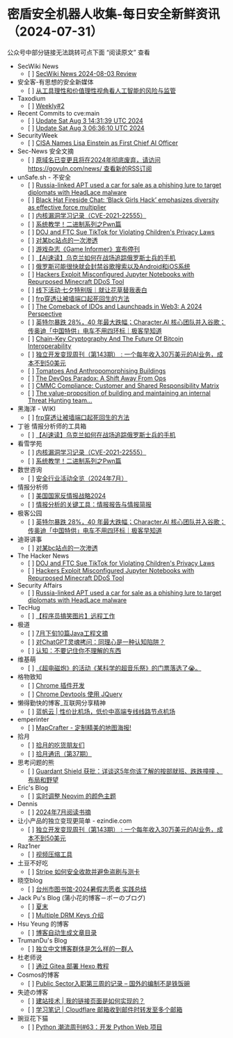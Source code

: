 <h1>密盾安全机器人收集-每日安全新鲜资讯（2024-07-31）</h1>

<p>公众号中部分链接无法跳转可点下面 “阅读原文” 查看</p>

<ul>
<li>SecWiki News
<ul>
<li>[ ] <a href="http://www.sec-wiki.com/?2024-08-03">SecWiki News 2024-08-03 Review</a></li>
</ul></li>
<li>安全客-有思想的安全新媒体
<ul>
<li>[ ] <a href="https://www.anquanke.com/post/id/298752">从工具理性和价值理性视角看人工智能的风险与监管</a></li>
</ul></li>
<li>Taxodium
<ul>
<li>[ ] <a href="https://taxodium.ink/post/weekly/2/">Weekly#2</a></li>
</ul></li>
<li>Recent Commits to cve:main
<ul>
<li>[ ] <a href="https://github.com/trickest/cve/commit/21143567eb9f4e01dc0c49f6aff0828718f81ef7">Update Sat Aug  3 14:31:39 UTC 2024</a></li>
<li>[ ] <a href="https://github.com/trickest/cve/commit/75b3c7150ea6d1d914f61c42c561f4debff954f6">Update Sat Aug  3 06:36:10 UTC 2024</a></li>
</ul></li>
<li>SecurityWeek
<ul>
<li>[ ] <a href="https://www.securityweek.com/cisa-names-lisa-einstein-as-first-chief-ai-officer/">CISA Names Lisa Einstein as First Chief AI Officer</a></li>
</ul></li>
<li>Sec-News 安全文摘
<ul>
<li>[ ] <a href="https://govuln.com/news/url/x8dB">原域名已变更且将在2024年彻底废弃，请访问 https://govuln.com/news/ 查看新的RSS订阅</a></li>
</ul></li>
<li>unSafe.sh - 不安全
<ul>
<li>[ ] <a href="https://buaq.net/go-254116.html">Russia-linked APT used a car for sale as a phishing lure to target diplomats with HeadLace malware</a></li>
<li>[ ] <a href="https://buaq.net/go-254117.html">Black Hat Fireside Chat: ‘Black Girls Hack’ emphasizes diversity as effective force multiplier</a></li>
<li>[ ] <a href="https://buaq.net/go-254108.html">内核漏洞学习记录（CVE-2021-22555）</a></li>
<li>[ ] <a href="https://buaq.net/go-254109.html">系统教学！二进制系列之Pwn篇</a></li>
<li>[ ] <a href="https://buaq.net/go-254105.html">DOJ and FTC Sue TikTok for Violating Children's Privacy Laws</a></li>
<li>[ ] <a href="https://buaq.net/go-254119.html">对某bc站点的一次渗透</a></li>
<li>[ ] <a href="https://buaq.net/go-254092.html">游戏杂志《Game Informer》宣布停刊</a></li>
<li>[ ] <a href="https://buaq.net/go-254118.html">【AI速读】乌克兰如何在战场追踪俄罗斯士兵的手机</a></li>
<li>[ ] <a href="https://buaq.net/go-254087.html">俄罗斯可能很快就会封禁谷歌搜索以及Android和iOS系统</a></li>
<li>[ ] <a href="https://buaq.net/go-254098.html">Hackers Exploit Misconfigured Jupyter Notebooks with Repurposed Minecraft DDoS Tool</a></li>
<li>[ ] <a href="https://buaq.net/go-254091.html">线下活动·七夕特别版｜就让花草替我表白</a></li>
<li>[ ] <a href="https://buaq.net/go-254086.html">frp穿透让被墙端口起死回生的方法</a></li>
<li>[ ] <a href="https://buaq.net/go-254113.html">The Comeback of IDOs and Launchpads in Web3: A 2024 Perspective</a></li>
<li>[ ] <a href="https://buaq.net/go-254102.html">英特尔暴跌 28%，40 年最大跌幅；Character.AI 核心团队并入谷歌；传奥迪「中国特供」电车不用四环标｜极客早知道</a></li>
<li>[ ] <a href="https://buaq.net/go-254114.html">Chain-Key Cryptography And The Future Of Bitcoin Interoperability</a></li>
<li>[ ] <a href="https://buaq.net/go-253793.html">独立开发变现周刊（第143期） : 一个每年收入30万美元的AI业务，成本不到50美元</a></li>
<li>[ ] <a href="https://buaq.net/go-254080.html">Tomatoes And Anthropomorphising Buildings</a></li>
<li>[ ] <a href="https://buaq.net/go-254115.html">The DevOps Paradox: A Shift Away From Ops</a></li>
<li>[ ] <a href="https://buaq.net/go-254089.html">CMMC Compliance: Customer and Shared Responsibility Matrix</a></li>
<li>[ ] <a href="https://buaq.net/go-254081.html">The value-proposition of building and maintaining an internal Threat Hunting team…</a></li>
</ul></li>
<li>黑海洋 - WIKI
<ul>
<li>[ ] <a href="https://www.upx8.com/4249">frp穿透让被墙端口起死回生的方法</a></li>
</ul></li>
<li>丁爸 情报分析师的工具箱
<ul>
<li>[ ] <a href="https://mp.weixin.qq.com/s?__biz=MzI2MTE0NTE3Mw==&mid=2651145453&idx=1&sn=9ce6da20fc2c40e4d299e9fbde939331&chksm=f1af33d7c6d8bac1b7e295f9e1d223f6ee0d7c64f02ea8c52226fd3d32ef28839249e3ed7452&scene=58&subscene=0#rd">【AI速读】乌克兰如何在战场追踪俄罗斯士兵的手机</a></li>
</ul></li>
<li>看雪学苑
<ul>
<li>[ ] <a href="https://mp.weixin.qq.com/s?__biz=MjM5NTc2MDYxMw==&mid=2458565629&idx=1&sn=f07b4983ee9378e3146d939c02c51bd7&chksm=b18d8b7786fa0261a9685c18bcc980819b8524e61e75ea1af315b5b383bde56947b61658691e&scene=58&subscene=0#rd">内核漏洞学习记录（CVE-2021-22555）</a></li>
<li>[ ] <a href="https://mp.weixin.qq.com/s?__biz=MjM5NTc2MDYxMw==&mid=2458565629&idx=2&sn=4f89f836c97e2897837bfdc2c3d8d92d&chksm=b18d8b7786fa0261b92ae0d6f4ddc4d2f719228aead0e4db1b462ed720e0c3bb3ed7d4441adb&scene=58&subscene=0#rd">系统教学！二进制系列之Pwn篇</a></li>
</ul></li>
<li>数世咨询
<ul>
<li>[ ] <a href="https://mp.weixin.qq.com/s?__biz=MzkxNzA3MTgyNg==&mid=2247514515&idx=1&sn=5a5b1f432c7bce3bf2abee4a1a6e8819&chksm=c144cb2ef63342381a1b3adf9e2408a554a693079ff8d1e153fc467eae0701b74b8aa5f8a041&scene=58&subscene=0#rd">安全行业活动全览（2024年7月）</a></li>
</ul></li>
<li>情报分析师
<ul>
<li>[ ] <a href="https://mp.weixin.qq.com/s?__biz=MzA3Mjc1MTkwOA==&mid=2650553650&idx=1&sn=d165ee6d5ba20a228e3f117d74da025b&chksm=87111379b0669a6fd0f80f641dccec035b586188b1fa5580c2519deed5404439cd1f70b62683&scene=58&subscene=0#rd">美国国家反情报战略2024</a></li>
<li>[ ] <a href="https://mp.weixin.qq.com/s?__biz=MzA3Mjc1MTkwOA==&mid=2650553650&idx=2&sn=cc58fa29991dd355e13de13ab61b484e&chksm=87111379b0669a6f77a7bacf8965f95b8dd909e390f1d4bed4f442d50aaa569ebf46b1ea280b&scene=58&subscene=0#rd">情报分析的关键工具：情报报告与情报简报</a></li>
</ul></li>
<li>极客公园
<ul>
<li>[ ] <a href="https://mp.weixin.qq.com/s?__biz=MTMwNDMwODQ0MQ==&mid=2653049519&idx=1&sn=9556f3488c0670854c843bdeb20f07a0&chksm=7e572f194920a60f0df0565fd66e9a7e2ce57376d9d78ab6ecd4629d0e5760e8f05fb64c96e8&scene=58&subscene=0#rd">英特尔暴跌 28%，40 年最大跌幅；Character.AI 核心团队并入谷歌；传奥迪「中国特供」电车不用四环标｜极客早知道</a></li>
</ul></li>
<li>迪哥讲事
<ul>
<li>[ ] <a href="https://mp.weixin.qq.com/s?__biz=MzIzMTIzNTM0MA==&mid=2247495451&idx=1&sn=d6ac8648b6c2329dc5e8b8acadc9149e&chksm=e8a5e578dfd26c6e0f6486bd673ab3b3b85293db073c16eb07562f94f0417b3f016c316bb95f&scene=58&subscene=0#rd">对某bc站点的一次渗透</a></li>
</ul></li>
<li>The Hacker News
<ul>
<li>[ ] <a href="https://thehackernews.com/2024/08/doj-and-ftc-sue-tiktok-for-violating.html">DOJ and FTC Sue TikTok for Violating Children's Privacy Laws</a></li>
<li>[ ] <a href="https://thehackernews.com/2024/08/hackers-exploit-misconfigured-jupyter.html">Hackers Exploit Misconfigured Jupyter Notebooks with Repurposed Minecraft DDoS Tool</a></li>
</ul></li>
<li>Security Affairs
<ul>
<li>[ ] <a href="https://securityaffairs.com/166496/apt/russia-apt-headlace-malware.html">Russia-linked APT used a car for sale as a phishing lure to target diplomats with HeadLace malware</a></li>
</ul></li>
<li>TecHug
<ul>
<li>[ ] <a href="https://www.techug.com/post/remotework/">【程序员搞笑图片】远程工作</a></li>
</ul></li>
<li>极道
<ul>
<li>[ ] <a href="https://www.jdon.com/74862.html">7月下旬10篇Java工程文摘</a></li>
<li>[ ] <a href="https://www.jdon.com/74861.html">对ChatGPT灵魂拷问：同理心是一种认知陷阱？</a></li>
<li>[ ] <a href="https://www.jdon.com/74860.html">认知：不要记住你不理解的东西</a></li>
</ul></li>
<li>维基萌
<ul>
<li>[ ] <a href="https://www.wikimoe.com/post/v7cpz5n3">《超电磁炮》的活动《某科学的超音乐祭》的门票落选了😭。</a></li>
</ul></li>
<li>格物致知
<ul>
<li>[ ] <a href="https://liqiang.io/post/chrome-extension-development-856688fa">Chrome 插件开发</a></li>
<li>[ ] <a href="https://liqiang.io/post/using-jquery-in-chrome-devtools-00dd5914">Chrome Devtools 使用 JQuery</a></li>
</ul></li>
<li>懒得勤快的博客_互联网分享精神
<ul>
<li>[ ] <a href="https://masuit.net/p401">蓝帆云 | 性价比机场，低价中高端专线线路节点机场</a></li>
</ul></li>
<li>emperinter
<ul>
<li>[ ] <a href="https://www.emperinter.info/2024/08/03/mapcrafter/">MapCrafter -  定制精美的地图海报!</a></li>
</ul></li>
<li>拾月
<ul>
<li>[ ] <a href="https://www.skyue.com/24080321.html">拾月的吃货朋友们</a></li>
<li>[ ] <a href="https://www.skyue.com/24080317.html">拾月通讯（第37期）</a></li>
</ul></li>
<li>思考问题的熊
<ul>
<li>[ ] <a href="https://kaopubear.top/blog/2024-08-03-guardant-shield-fda-5-year/">Guardant Shield 获批：详谈这5年你该了解的按部就班、跌跌撞撞 、布局和野望</a></li>
</ul></li>
<li>Eric's Blog
<ul>
<li>[ ] <a href="https://wsdjeg.net/patch-neovim-colorscheme-on-the-fly/">实时调整 Neovim 的颜色主题</a></li>
</ul></li>
<li>Dennis
<ul>
<li>[ ] <a href="https://www.domon.cn/2024-7yue-yue-du-shu-zhai/">2024年7月阅读书摘</a></li>
</ul></li>
<li>让小产品的独立变现更简单 - ezindie.com
<ul>
<li>[ ] <a href="https://www.ezindie.com/weekly/issue-143">独立开发变现周刊（第143期） : 一个每年收入30万美元的AI业务，成本不到50美元</a></li>
</ul></li>
<li>Raz1ner
<ul>
<li>[ ] <a href="https://dev-coco.github.io/post/Video-Compression/">视频压缩工具</a></li>
</ul></li>
<li>土豆不好吃
<ul>
<li>[ ] <a href="https://dmesg.app/stripe-fraud.html">Stripe 如何安全收款并避免盗刷与测卡</a></li>
</ul></li>
<li>晓空blog
<ul>
<li>[ ] <a href="https://blog.moeworld.tech/2024/08/03/%e5%8f%b0%e5%b7%9e%e5%b8%82%e5%9b%be%e4%b9%a6%e9%a6%86-2024%e6%9a%91%e5%81%87%e5%bf%97%e6%84%bf%e8%80%85-%e5%ae%9e%e8%b7%b5%e6%80%bb%e7%bb%93/">台州市图书馆-2024暑假志愿者 实践总结</a></li>
</ul></li>
<li>Jack Pu's Blog (蒲小花的博客－ポーのブログ)
<ul>
<li>[ ] <a href="https://www.jackpu.com/xia-mo/">夏末</a></li>
<li>[ ] <a href="https://www.jackpu.com/multiple-drm-keys-jie-shao/">Multiple DRM Keys 介绍</a></li>
</ul></li>
<li>Hsu Yeung 的博客
<ul>
<li>[ ] <a href="https://www.hsuyeung.com/article/generate-article-toc">博客自动生成文章目录</a></li>
</ul></li>
<li>TrumanDu's Blog
<ul>
<li>[ ] <a href="http://blog.trumandu.top/2024/08/03/%E7%8B%AC%E7%AB%8B%E4%B8%AD%E6%96%87%E5%8D%9A%E5%AE%A2%E7%BE%A4%E4%BD%93%E6%98%AF%E6%80%8E%E4%B9%88%E6%A0%B7%E7%9A%84%E4%B8%80%E7%BE%A4%E4%BA%BA/">独立中文博客群体是怎么样的一群人</a></li>
</ul></li>
<li>杜老师说
<ul>
<li>[ ] <a href="https://dusays.com/734/">通过 Gitea 部署 Hexo 教程</a></li>
</ul></li>
<li>Cosmos的博客
<ul>
<li>[ ] <a href="https://cosmo-polite.com/public-sector%e5%85%a5%e8%81%8c%e7%ac%ac%e4%b8%89%e5%91%a8%e7%9a%84%e8%ae%b0%e5%bd%95-%e5%9b%bd%e5%a4%96%e7%9a%84%e7%bc%96%e5%88%b6%e4%b8%8d%e6%98%af%e9%93%81%e9%a5%ad%e7%a2%97/">Public Sector入职第三周的记录 – 国外的编制不是铁饭碗</a></li>
</ul></li>
<li>失迹の博客
<ul>
<li>[ ] <a href="https://blog.reincarnatey.net/2024/0803-my-links-page/">建站技术 | 我的链接页面是如何实现的？</a></li>
<li>[ ] <a href="https://blog.reincarnatey.net/2024/0803-cloudflare-email-worker-forward-more/">学习笔记 | Cloudflare 邮箱收到邮件时转发至多个邮箱</a></li>
</ul></li>
<li>豌豆花下猫
<ul>
<li>[ ] <a href="https://pythoncat.top/posts/2024-08-03-weekly/">Python 潮流周刊#63：开发 Python Web 项目</a></li>
</ul></li>
</ul>
